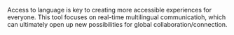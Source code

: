 Access to language is key to creating more accessible experiences for everyone. This tool focuses on real-time multilingual communicatioh, which can ultimately open up new possibilities for global collaboration/connection.
